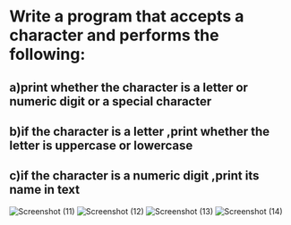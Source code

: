 # Write a program that accepts a character and performs the following:
## a)print whether the character is a letter or numeric digit or a special character
## b)if the character is a letter ,print whether the letter is uppercase or lowercase 
## c)if the character is a numeric digit ,print its name in text


![Screenshot (11)](https://github.com/user-attachments/assets/5fc7c45c-963a-4d5b-beeb-021dd1caeced)
![Screenshot (12)](https://github.com/user-attachments/assets/43f30125-acc0-4a90-9d96-60760cce109f)
![Screenshot (13)](https://github.com/user-attachments/assets/503808e4-7984-4ed7-b169-42c940af0c42)
![Screenshot (14)](https://github.com/user-attachments/assets/80a93f26-70c1-4eea-8a0b-14f0a252aa50)
